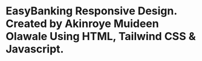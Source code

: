 # EasyBanking Responsive Design. Created by Akinroye Muideen Olawale Using HTML, Tailwind CSS & Javascript.
